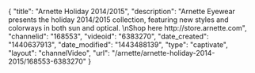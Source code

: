 {
    "title": "Arnette Holiday 2014\/2015",
    "description": "Arnette Eyewear presents the holiday 2014\/2015 collection, featuring new styles and colorways in both sun and optical. \nShop here http:\/\/store.arnette.com",
    "channelid": "168553",
    "videoid": "6383270",
    "date_created": "1440637913",
    "date_modified": "1443488139",
    "type": "captivate",
    "layout": "channelVideo",
    "url": "\/arnette\/arnette-holiday-2014-2015\/168553-6383270"
}